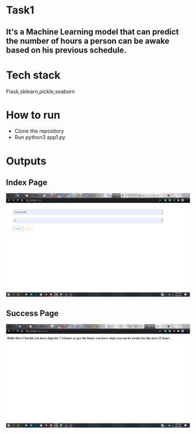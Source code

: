 # Task1
## It's a Machine Learning model that can predict the number of hours a person can be awake based on his previous schedule.

# Tech stack
Flask,sklearn,pickle,seaborn

# How to run
- Clone the repository
- Run python3 app1.py


# Outputs
## Index Page
![alt text](https://github.com/Devicharith/Task1/blob/main/Outputs/Index_page.png)
## Success Page
![alt text](https://github.com/Devicharith/Task1/blob/main/Outputs/Success_page.png)

